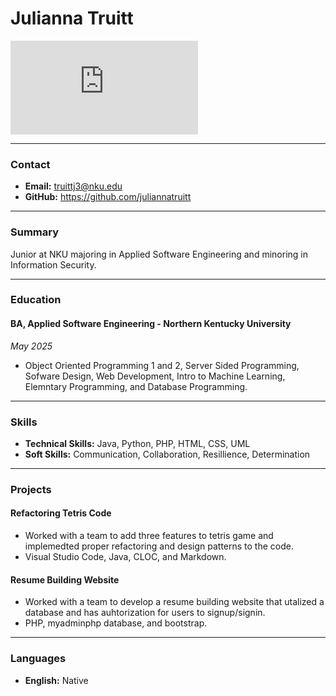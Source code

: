 # Julianna Truitt

![Picture of Julianna Truitt](https://github.com/NicholasCaporusso/NKU-ASE220-assignment-01/blob/2024-spring/students/Julianna_Truitt.md)


---

### Contact

- **Email:** truittj3@nku.edu
- **GitHub:** https://github.com/juliannatruitt

---

### Summary

Junior at NKU majoring in Applied Software Engineering and minoring in Information Security.

---


### Education

#### BA, Applied Software Engineering - Northern Kentucky University

_*May 2025*_

- Object Oriented Programming 1 and 2, Server Sided Programming, Sofware Design, Web Development, Intro to Machine Learning, Elemntary Programming, and Database Programming.

---

### Skills

- **Technical Skills:** Java, Python, PHP, HTML, CSS, UML
- **Soft Skills:** Communication, Collaboration, Resillience, Determination

---


### Projects

#### Refactoring Tetris Code

- Worked with a team to add three features to tetris game and implemedted proper refactoring and design patterns to the code. 
- Visual Studio Code, Java, CLOC, and Markdown. 

#### Resume Building Website

- Worked with a team to develop a resume building website that utalized a database and has auhtorization for users to signup/signin. 
- PHP, myadminphp database, and bootstrap.

---

### Languages

- **English:** Native



